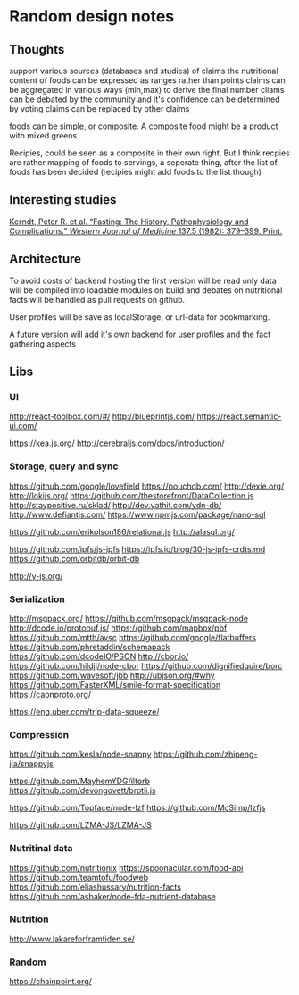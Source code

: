 # Random design notes

## Thoughts

support various sources (databases and studies) of claims the nutritional content of foods can be expressed as ranges rather than points claims can be aggregated in various ways (min,max) to derive the final number cliams can be debated by the community and it's confidence can be determined by voting claims can be replaced by other claims

foods can be simple, or composite. A composite food might be a product with mixed greens.

Recipies, could be seen as a composite in their own right. But I think recpies are rather mapping of foods to servings, a seperate thing, after the list of foods has been decided (recipies might add foods to the list though)

## Interesting studies

 [Kerndt, Peter R. et al. “Fasting: The History, Pathophysiology and Complications.” _Western Journal of Medicine_ 137.5 (1982): 379–399. Print.](https://www.ncbi.nlm.nih.gov/pmc/articles/PMC1274154/pdf/westjmed00207-0055.pdf)

## Architecture

To avoid costs of backend hosting the first version will be read only data will be compiled into loadable modules on build and debates on nutritional facts will be handled as pull requests on github.

User profiles will be save as localStorage, or url-data for bookmarking.

A future version will add it's own backend for user profiles and the fact gathering aspects

## Libs

### UI
http://react-toolbox.com/#/
http://blueprintjs.com/
https://react.semantic-ui.com/

https://kea.js.org/
http://cerebraljs.com/docs/introduction/


### Storage, query and sync
https://github.com/google/lovefield
https://pouchdb.com/
http://dexie.org/
http://lokijs.org/
https://github.com/thestorefront/DataCollection.js
http://staypositive.ru/sklad/
http://dev.yathit.com/ydn-db/
http://www.defiantjs.com/
https://www.npmjs.com/package/nano-sql

https://github.com/erikolson186/relational.js
http://alasql.org/

https://github.com/ipfs/js-ipfs
https://ipfs.io/blog/30-js-ipfs-crdts.md
https://github.com/orbitdb/orbit-db

http://y-js.org/

### Serialization
http://msgpack.org/
https://github.com/msgpack/msgpack-node
http://dcode.io/protobuf.js/
https://github.com/mapbox/pbf
https://github.com/mtth/avsc
https://github.com/google/flatbuffers
https://github.com/phretaddin/schemapack
https://github.com/dcodeIO/PSON
http://cbor.io/
https://github.com/hildjj/node-cbor
https://github.com/dignifiedquire/borc
https://github.com/wavesoft/jbb
http://ubjson.org/#why
https://github.com/FasterXML/smile-format-specification
https://capnproto.org/

https://eng.uber.com/trip-data-squeeze/

### Compression
https://github.com/kesla/node-snappy
https://github.com/zhipeng-jia/snappyjs

https://github.com/MayhemYDG/iltorb
https://github.com/devongovett/brotli.js

https://github.com/Topface/node-lzf
https://github.com/McSimp/lzfjs

https://github.com/LZMA-JS/LZMA-JS

### Nutritinal data
https://github.com/nutritionix
https://spoonacular.com/food-api
https://github.com/teamtofu/foodweb
https://github.com/eliashussary/nutrition-facts
https://github.com/asbaker/node-fda-nutrient-database

### Nutrition
http://www.lakareforframtiden.se/

### Random
https://chainpoint.org/
